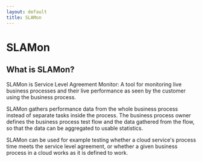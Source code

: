 ```yaml
---
layout: default
title: SLAMon
---
```


# SLAMon

## What is SLAMon?
SLAMon is Service Level Agreement Monitor: A tool for monitoring live business
processes and their live performance as seen by the customer using the business
process.

SLAMon gathers performance data from the whole business process instead
of separate tasks inside the process.  The business process owner defines the
business process test flow and the data gathered from the flow, so that the data
can be aggregated to usable statistics.

SLAMon can be used for example testing whether a cloud service's process time
meets the service level agreement, or whether a given business process in
a cloud works as it is defined to work.
